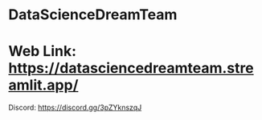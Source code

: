 # DataScienceDreamTeam

# Web Link: https://datasciencedreamteam.streamlit.app/
Discord: https://discord.gg/3pZYknszqJ
